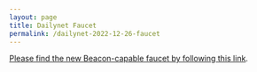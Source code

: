 ```yaml
---
layout: page
title: Dailynet Faucet
permalink: /dailynet-2022-12-26-faucet
---
```


[Please find the new Beacon-capable faucet by following this link](https://faucet.dailynet-2022-12-26.teztnets.xyz).
